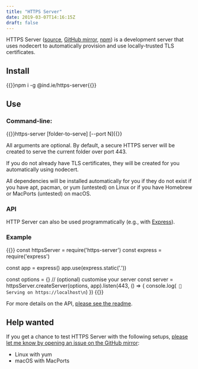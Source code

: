 ```yaml
---
title: "HTTPS Server"
date: 2019-03-07T14:16:15Z
draft: false
---
```


HTTPS Server ([source](https://source.ind.ie/hypha/tools/https-server), [GitHub mirror](https://github.com/indie-mirror/https-server), [npm](https://www.npmjs.com/package/@ind.ie/https-server)) is a development server that uses nodecert to automatically provision and use locally-trusted TLS certificates.

## Install

{{<highlight sh>}}npm i -g @ind.ie/https-server{{</highlight>}}

## Use

### Command-line:

{{<highlight sh>}}https-server [folder-to-serve] [--port N]{{</highlight>}}

All arguments are optional. By default, a secure HTTPS server will be created to serve the current folder over port 443.

If you do not already have TLS certificates, they will be created for you automatically using nodecert.

All dependencies will be installed automatically for you if they do not exist if you have apt, pacman, or yum (untested) on Linux or if you have Homebrew or MacPorts (untested) on macOS.

### API

HTTP Server can also be used programmatically (e.g., with [Express](http://expressjs.com/)).

### Example

{{<highlight js>}}
const httpsServer = require('https-server')
const express = require('express')

const app = express()
app.use(express.static('.'))

const options = {} // (optional) customise your server
const server = httpsServer.createServer(options, app).listen(443, () => {
  console.log(` 🎉 Serving on https://localhost\n`)
})
{{</highlight>}}

For more details on the API, [please see the readme](https://github.com/indie-mirror/https-server/blob/master/README.md).

## Help wanted

If you get a chance to test HTTPS Server with the following setups, [please let me know by opening an issue on the GitHub mirror](https://github.com/indie-mirror/https-server/issues):

  * Linux with yum
  * macOS with MacPorts
